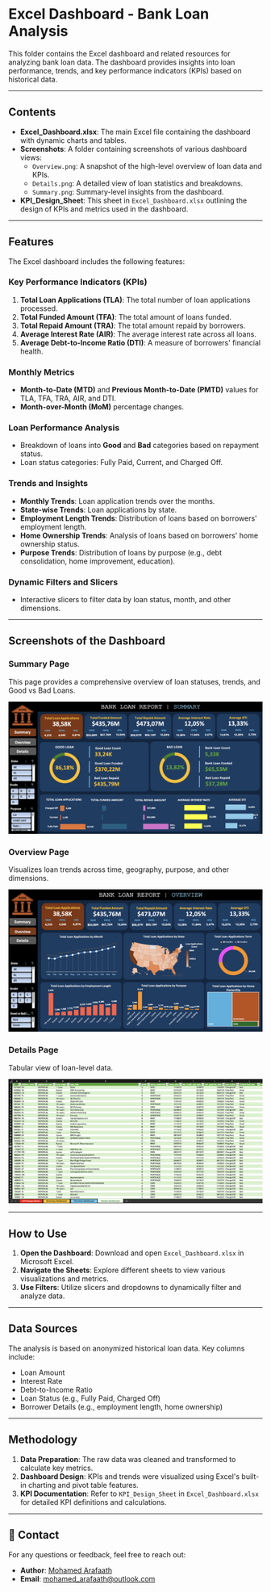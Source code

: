 # Excel Dashboard - Bank Loan Analysis

This folder contains the Excel dashboard and related resources for analyzing bank loan data. The dashboard provides insights into loan performance, trends, and key performance indicators (KPIs) based on historical data.

---

## Contents

- **Excel_Dashboard.xlsx**: The main Excel file containing the dashboard with dynamic charts and tables.
- **Screenshots**: A folder containing screenshots of various dashboard views:
  - `Overview.png`: A snapshot of the high-level overview of loan data and KPIs.
  - `Details.png`: A detailed view of loan statistics and breakdowns.
  - `Summary.png`: Summary-level insights from the dashboard.
- **KPI_Design_Sheet**: This sheet in `Excel_Dashboard.xlsx` outlining the design of KPIs and metrics used in the dashboard.

---

## Features

The Excel dashboard includes the following features:

### Key Performance Indicators (KPIs)
1. **Total Loan Applications (TLA)**: The total number of loan applications processed.
2. **Total Funded Amount (TFA)**: The total amount of loans funded.
3. **Total Repaid Amount (TRA)**: The total amount repaid by borrowers.
4. **Average Interest Rate (AIR)**: The average interest rate across all loans.
5. **Average Debt-to-Income Ratio (DTI)**: A measure of borrowers' financial health.

### Monthly Metrics
- **Month-to-Date (MTD)** and **Previous Month-to-Date (PMTD)** values for TLA, TFA, TRA, AIR, and DTI.
- **Month-over-Month (MoM)** percentage changes.

### Loan Performance Analysis
- Breakdown of loans into **Good** and **Bad** categories based on repayment status.
- Loan status categories: Fully Paid, Current, and Charged Off.

### Trends and Insights
- **Monthly Trends**: Loan application trends over the months.
- **State-wise Trends**: Loan applications by state.
- **Employment Length Trends**: Distribution of loans based on borrowers' employment length.
- **Home Ownership Trends**: Analysis of loans based on borrowers' home ownership status.
- **Purpose Trends**: Distribution of loans by purpose (e.g., debt consolidation, home improvement, education).

### Dynamic Filters and Slicers
- Interactive slicers to filter data by loan status, month, and other dimensions.
---

## Screenshots of the Dashboard

### **Summary Page**
This page provides a comprehensive overview of loan statuses, trends, and Good vs Bad Loans.

![Summary Page](Dashboard/Screenshots/Summary.png)

### **Overview Page**
Visualizes loan trends across time, geography, purpose, and other dimensions.

![Overview Page](Dashboard/Screenshots/Overview.png)

### **Details Page**
Tabular view of loan-level data.

![Details Page](Dashboard/Screenshots/Details.png)

---

## How to Use
1. **Open the Dashboard**: Download and open `Excel_Dashboard.xlsx` in Microsoft Excel.
2. **Navigate the Sheets**: Explore different sheets to view various visualizations and metrics.
3. **Use Filters**: Utilize slicers and dropdowns to dynamically filter and analyze data.

---

## Data Sources
The analysis is based on anonymized historical loan data. Key columns include:
- Loan Amount
- Interest Rate
- Debt-to-Income Ratio
- Loan Status (e.g., Fully Paid, Charged Off)
- Borrower Details (e.g., employment length, home ownership)

---

## Methodology
1. **Data Preparation**: The raw data was cleaned and transformed to calculate key metrics.
2. **Dashboard Design**: KPIs and trends were visualized using Excel's built-in charting and pivot table features.
3. **KPI Documentation**: Refer to `KPI_Design_Sheet` in `Excel_Dashboard.xlsx` for detailed KPI definitions and calculations.

---

## 📧 Contact

For any questions or feedback, feel free to reach out:

- **Author**: [Mohamed Arafaath](https://www.linkedin.com/in/mohamed-arafaath/)
- **Email**: mohamed_arafaath@outlook.com
